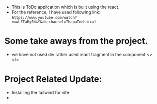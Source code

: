- This is ToDo application which is built using the react.
- For the reference, I have used following link: `https://www.youtube.com/watch?v=wLZTaRySN4Y&ab_channel=ThapaTechnical`

# Some take aways from the project.

- we have not used div rather used react fragment in the component <></>

# Project Related Update:

- Installing the tailwind for vite
-
